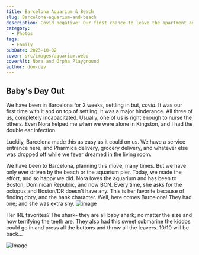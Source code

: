 ```yaml
---
title: Barcelona Aquarium & Beach
slug: Barcelona-aquarium-and-beach
description: Covid negative! Our first chance to leave the apartment and have a day.
category:
  - Photos
tags:
  - Family
pubDate: 2023-10-02
cover: src/images/aquarium.webp
coverAlt: Nora and Orpha Playground
author: don-dev
---
```


## Baby's Day Out

We have been in Barcelona for 2 weeks, settling in but,	*covid*. It was our first time with it and on top of settling, it was a major hinderance. All three of us, completely incapacitated. Usually, one of us is right enough to nurse the others. Even Nora helped me when we were alone in Kingston, and I had the double ear infection.

Luckily, Barcelona made this as easy as it could on us. We have a service entrance here, and Pharmica delivery, grocery delivery, and whatever else was dropped off while we fever dreamed in the living room. 

We have been to Barcelona, planning this move, many times. But we have only ever driven by the beach or the aquarium pier. Today, we made the effort, and so happy we did. Nora loves the aquarium and has been to Boston, Dominican Republic, and now BCN. Every time, she asks for the octopus and Boston/DR doesn't have any. This is her favorite because of finding dory, and the hank character. Well, here comes Barcelona! They had one; and she was extra shy.
![image](/images/image_1.png)

Her IRL favorites? The shark- they are all baby shark; no matter the size and how terrifying the teeth are.
They also had this sweet submarine the kiddos could go in and press all the buttons and throw all the leavers. 10/10 will be back...

![Image](/images/image_2.png)
